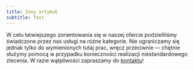 ```yaml
---
title: Inny artykuł
subtitle: Test
---
```


W celu łatwiejszego zorientowania się w naszej ofercie podzieliliśmy świadczone
przez nas usługi na różne kategorie. Nie ograniczamy się jednak tylko do
wymienionych tutaj prac, wręcz przeciwnie — chętnie służymy pomocą w przypadku
konieczności realizacji niestandardowego zlecenia. W razie wątpliwości
zapraszamy do [kontaktu](kontakt)!
